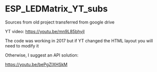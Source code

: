 # ESP_LEDMatrix_YT_subs

Sources from old project transferred from google drive

YT video: https://youtu.be/mn9L85bhyjI

The code was working in 2017 but if YT changed the HTML layout you will need to modify it

Otherwise, I suggest an API solution:

https://youtu.be/bePgZIXHSkM
